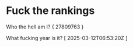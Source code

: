 # Fuck the rankings

Who the hell am I?
{ 27809763 }

What fucking year is it?
[ 2025-03-12T06:53:20Z ]

